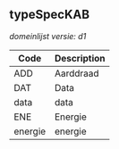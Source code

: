 ## typeSpecKAB

*domeinlijst versie: d1* 

 |Code |Description	|
|	---	|	---	|
| ADD | Aarddraad |
| DAT | Data |
| data | data |
| ENE | Energie |
| energie | energie |
